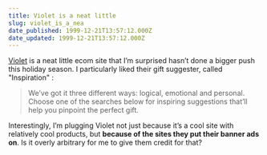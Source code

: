 ```yaml
---
title: Violet is a neat little
slug: violet_is_a_nea
date_published: 1999-12-21T13:57:12.000Z
date_updated: 1999-12-21T13:57:12.000Z
---
```


[Violet](http://www.violet.com/search.asp) is a neat little ecom site that I’m surprised hasn’t done a bigger push this holiday season. I particularly liked their gift suggester, called "Inspiration" :

> We’ve got it three different ways: logical, emotional and personal. Choose one of the searches below for inspiring suggestions that’ll help you pinpoint the perfect gift.

Interestingly, I’m plugging Violet not just because it’s a cool site with relatively cool products, but **because of the sites they put their banner ads on**. Is it overly arbitrary for me to give them credit for that?
